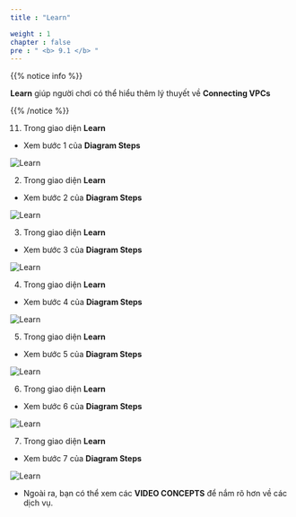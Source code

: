 ```yaml
---
title : "Learn"

weight : 1
chapter : false
pre : " <b> 9.1 </b> "
---
```


{{% notice info %}}

**Learn** giúp người chơi có thể hiểu thêm lý thuyết về **Connecting VPCs** 

{{% /notice %}}

11. Trong giao diện **Learn**

- Xem bước 1 của **Diagram Steps**

![Learn](/images/9.-connectvpc/9.1-learn/1-learn.png?width=90pc)

2. Trong giao diện **Learn**

- Xem bước 2 của **Diagram Steps**

![Learn](/images/9.-connectvpc/9.1-learn/2-learn.png?width=90pc)

3. Trong giao diện **Learn**

- Xem bước 3 của **Diagram Steps**

![Learn](/images/9.-connectvpc/9.1-learn/3-learn.png?width=90pc)

4. Trong giao diện **Learn**

- Xem bước 4 của **Diagram Steps**

![Learn](/images/9.-connectvpc/9.1-learn/4-learn.png?width=90pc)

5. Trong giao diện **Learn**

- Xem bước 5 của **Diagram Steps**

![Learn](/images/9.-connectvpc/9.1-learn/5-learn.png?width=90pc)

6. Trong giao diện **Learn**

- Xem bước 6 của **Diagram Steps**

![Learn](/images/9.-connectvpc/9.1-learn/6-learn.png?width=90pc)

7. Trong giao diện **Learn**

- Xem bước 7 của **Diagram Steps**

![Learn](/images/9.-connectvpc/9.1-learn/7-learn.png?width=90pc)

- Ngoài ra, bạn có thể xem các **VIDEO CONCEPTS** để nắm rõ hơn về các dịch vụ. 


